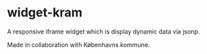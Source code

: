 widget-kram
===========

A responsive iframe widget which is display dynamic data via jsonp.

Made in collaboration with Københavns kommune.
